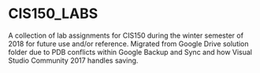 # CIS150_LABS
A collection of lab assignments for CIS150 during the winter semester of 2018 for future use and/or reference. Migrated from Google Drive solution folder due to PDB conflicts within Google Backup and Sync and how Visual Studio Community 2017 handles saving.
